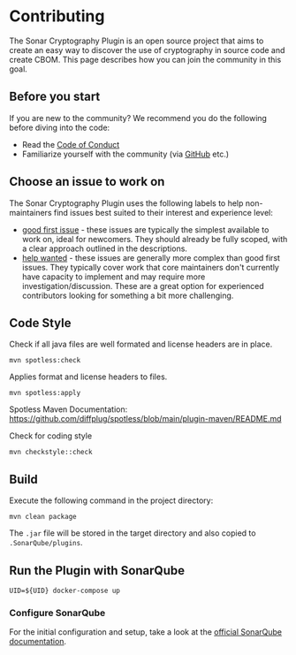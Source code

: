 # Contributing

The Sonar Cryptography Plugin is an open source project that aims to create 
an easy way to discover the use of cryptography in source code and create CBOM. 
This page describes how you can join the community in this goal.

## Before you start

If you are new to the community? We recommend you do the following before diving into the code:

* Read the [Code of Conduct](https://github.com/IBM/sonar-cryptography/blob/main/CODE_OF_CONDUCT.md)
* Familiarize yourself with the community (via [GitHub](https://github.com/IBM/sonar-cryptography/discussions) etc.)

## Choose an issue to work on
The Sonar Cryptography Plugin uses the following labels to help non-maintainers find issues best suited to their interest and experience level:

* [good first issue](https://github.com/IBM/sonar-cryptography/issues?q=is%3Aissue+is%3Aopen+label%3A%22good+first+issue%22) - these issues are typically the simplest available to work on, ideal for newcomers. They should already be fully scoped, with a clear approach outlined in the descriptions.
* [help wanted](https://github.com/IBM/sonar-cryptography/issues?q=is%3Aopen+is%3Aissue+label%3A%22help+wanted%22) - these issues are generally more complex than good first issues. They typically cover work that core maintainers don't currently have capacity to implement and may require more investigation/discussion. These are a great option for experienced contributors looking for something a bit more challenging.

## Code Style

Check if all java files are well formated and license headers are in place.
```shell
mvn spotless:check
```
Applies format and license headers to files.
```shell
mvn spotless:apply
```
Spotless Maven Documentation: https://github.com/diffplug/spotless/blob/main/plugin-maven/README.md

Check for coding style
```shell
mvn checkstyle::check
```

## Build

Execute the following command in the project directory:
```shell
mvn clean package
```
The `.jar` file will be stored in the target directory and also copied to
`.SonarQube/plugins`.

## Run the Plugin with SonarQube

```shell
UID=${UID} docker-compose up
```

### Configure SonarQube

For the initial configuration and setup, 
take a look at the [official SonarQube documentation](https://docs.sonarqube.org/latest/try-out-sonarqube/).

